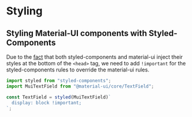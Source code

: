 # Styling

## Styling Material-UI components with Styled-Components

Due to the [fact](https://material-ui-next.com/guides/interoperability/#styled-components) that both styled-components and material-ui inject their styles at the bottom of the `<head>` tag, we need to add `!important` for the styled-components rules to override the material-ui rules.

```jsx
import styled from "styled-components";
import MuiTextField from "@material-ui/core/TextField";

const TextField = styled(MuiTextField)`
  display: block !important;
`;
```